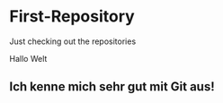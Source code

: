 # First-Repository
Just checking out the repositories


Hallo Welt


## Ich kenne mich sehr gut mit Git aus!